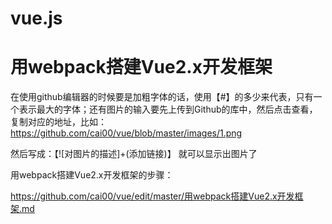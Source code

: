 # vue.js
# 用webpack搭建Vue2.x开发框架 #

在使用github编辑器的时候要是加粗字体的话，使用【#】的多少来代表，只有一个表示最大的字体；还有图片的输入要先上传到Github的库中，然后点击查看，复制对应的地址，比如： https://github.com/cai00/vue/blob/master/images/1.png 

然后写成：【![对图片的描述]+(添加链接)】 就可以显示出图片了

用webpack搭建Vue2.x开发框架的步骤：

https://github.com/cai00/vue/edit/master/用webpack搭建Vue2.x开发框架.md
